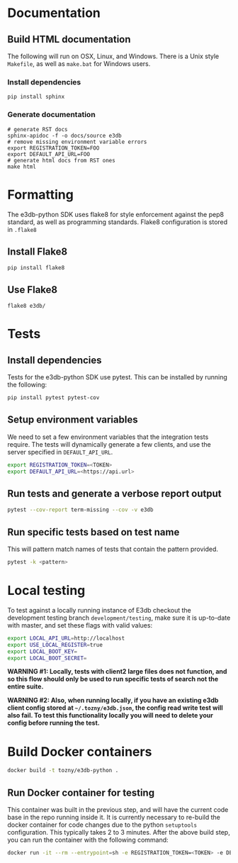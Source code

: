 # Documentation

## Build HTML documentation

The following will run on OSX, Linux, and Windows. There is a Unix style `Makefile`, as well as `make.bat` for Windows users.

### Install dependencies
```
pip install sphinx
```

### Generate documentation
```
# generate RST docs
sphinx-apidoc -f -o docs/source e3db
# remove missing environment variable errors
export REGISTRATION_TOKEN=FOO
export DEFAULT_API_URL=FOO
# generate html docs from RST ones
make html
```

# Formatting

The e3db-python SDK uses flake8 for style enforcement against the pep8 standard, as well as programming standards. Flake8 configuration is stored in `.flake8`

## Install Flake8

```
pip install flake8
```

## Use Flake8
```
flake8 e3db/
```

# Tests

## Install dependencies
Tests for the e3db-python SDK use pytest. This can be installed by running the following:
```bash
pip install pytest pytest-cov
```

## Setup environment variables

We need to set a few environment variables that the integration tests require.
The tests will dynamically generate a few clients, and use the server specified
in `DEFAULT_API_URL`.

```bash
export REGISTRATION_TOKEN=<TOKEN>
export DEFAULT_API_URL=<https://api.url>
```

## Run tests and generate a verbose report output

```bash
pytest --cov-report term-missing --cov -v e3db
```

## Run specific tests based on test name
This will pattern match names of tests that contain the pattern provided.

```bash
pytest -k <pattern>
```

# Local testing
To test against a locally running instance of E3db checkout the development testing branch `development/testing`, make sure it is up-to-date with master, and set these flags with valid values:

```bash
export LOCAL_API_URL=http://localhost
export USE_LOCAL_REGISTER=true
export LOCAL_BOOT_KEY=
export LOCAL_BOOT_SECRET=
```

**WARNING #1: Locally, tests with client2 large files does not function, and so this flow should only be used to run specific tests of search not the entire suite.**

**WARNING #2: Also, when running locally, if you have an existing e3db client config stored at `~/.tozny/e3db.json`, the config read write test will also fail. To test this functionality locally you will need to delete your config before running the test.**

# Build Docker containers

```bash
docker build -t tozny/e3db-python .
```

## Run Docker container for testing

This container was built in the previous step, and will have the current code base in the repo running inside it. It is currently necessary to re-build the docker container for code changes due to the python `setuptools` configuration. This typically takes 2 to 3 minutes. After the above build step, you can run the container with the following command:

```bash
docker run -it --rm --entrypoint=sh -e REGISTRATION_TOKEN=<TOKEN> -e DEFAULT_API_URL=<URL> tozny/e3db-python
```
